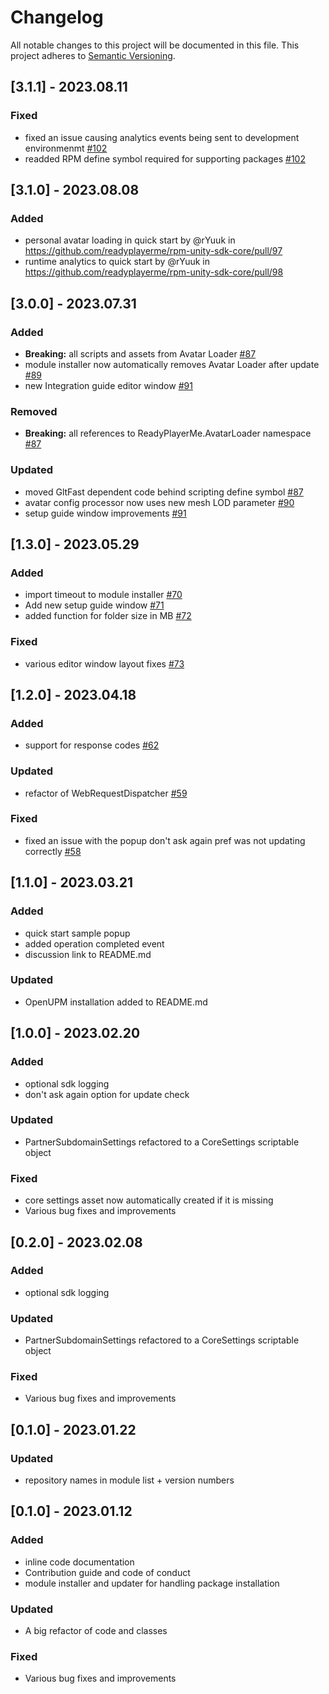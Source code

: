 # Changelog

All notable changes to this project will be documented in this file.
This project adheres to [Semantic Versioning](http://semver.org/).

## [3.1.1] - 2023.08.11

### Fixed
- fixed an issue causing analytics events being sent to development environmenmt [#102](https://github.com/readyplayerme/rpm-unity-sdk-core/pull/102)
- readded RPM define symbol required for supporting packages [#102](https://github.com/readyplayerme/rpm-unity-sdk-core/pull/102)

## [3.1.0] - 2023.08.08

### Added
* personal avatar loading in quick start by @rYuuk in https://github.com/readyplayerme/rpm-unity-sdk-core/pull/97
* runtime analytics to quick start by @rYuuk in https://github.com/readyplayerme/rpm-unity-sdk-core/pull/98

## [3.0.0] - 2023.07.31

### Added
- **Breaking:** all scripts and assets from Avatar Loader [#87](https://github.com/readyplayerme/rpm-unity-sdk-core/pull/87)
- module installer now automatically removes Avatar Loader after update [#89](https://github.com/readyplayerme/rpm-unity-sdk-core/pull/89)
- new Integration guide editor window [#91](https://github.com/readyplayerme/rpm-unity-sdk-core/pull/91)

### Removed
- **Breaking:** all references to ReadyPlayerMe.AvatarLoader namespace [#87](https://github.com/readyplayerme/rpm-unity-sdk-core/pull/87)

### Updated
- moved GltFast dependent code behind scripting define symbol [#87](https://github.com/readyplayerme/rpm-unity-sdk-core/pull/87) 
- avatar config processor now uses new mesh LOD parameter [#90](https://github.com/readyplayerme/rpm-unity-sdk-core/pull/90)
- setup guide window improvements [#91](https://github.com/readyplayerme/rpm-unity-sdk-core/pull/91)


## [1.3.0] - 2023.05.29

### Added
- import timeout to module installer [#70](https://github.com/readyplayerme/rpm-unity-sdk-core/pull/70)
- Add new setup guide window [#71](https://github.com/readyplayerme/rpm-unity-sdk-core/pull/71)
- added function for folder size in MB [#72](https://github.com/readyplayerme/rpm-unity-sdk-core/pull/72)

### Fixed
- various editor window layout fixes [#73](https://github.com/readyplayerme/rpm-unity-sdk-core/pull/73)

## [1.2.0] - 2023.04.18

### Added
- support for response codes [#62](https://github.com/readyplayerme/rpm-unity-sdk-core/pull/62)

### Updated
- refactor of WebRequestDispatcher [#59](https://github.com/readyplayerme/rpm-unity-sdk-core/pull/59)

### Fixed
- fixed an issue with the popup don't ask again pref was not updating correctly [#58](https://github.com/readyplayerme/rpm-unity-sdk-core/pull/58)

## [1.1.0] - 2023.03.21

### Added
- quick start sample popup
- added operation completed event
- discussion link to README.md

### Updated
- OpenUPM installation added to README.md

## [1.0.0] - 2023.02.20

### Added
- optional sdk logging
- don't ask again option for update check

### Updated
- PartnerSubdomainSettings refactored to a CoreSettings scriptable object

### Fixed
- core settings asset now automatically created if it is missing
- Various bug fixes and improvements

## [0.2.0] - 2023.02.08

### Added
- optional sdk logging

### Updated
- PartnerSubdomainSettings refactored to a CoreSettings scriptable object

### Fixed
- Various bug fixes and improvements

## [0.1.0] - 2023.01.22

### Updated
- repository names in module list + version numbers

## [0.1.0] - 2023.01.12

### Added
- inline code documentation
- Contribution guide and code of conduct
- module installer and updater for handling package installation

### Updated
- A big refactor of code and classes

### Fixed
- Various bug fixes and improvements

